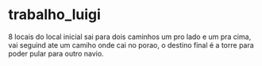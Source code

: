 # trabalho_luigi

8 locais
do local inicial sai para dois caminhos um pro lado e um pra cima, vai seguind ate um camiho onde cai no porao, o destino final é a torre para poder pular para outro navio.
